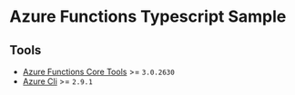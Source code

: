 # Azure Functions Typescript Sample

## Tools

- [Azure Functions Core Tools](https://github.com/Azure/azure-functions-core-tools) >= `3.0.2630`
- [Azure Cli](https://github.com/Azure/azure-cli) >= `2.9.1`
